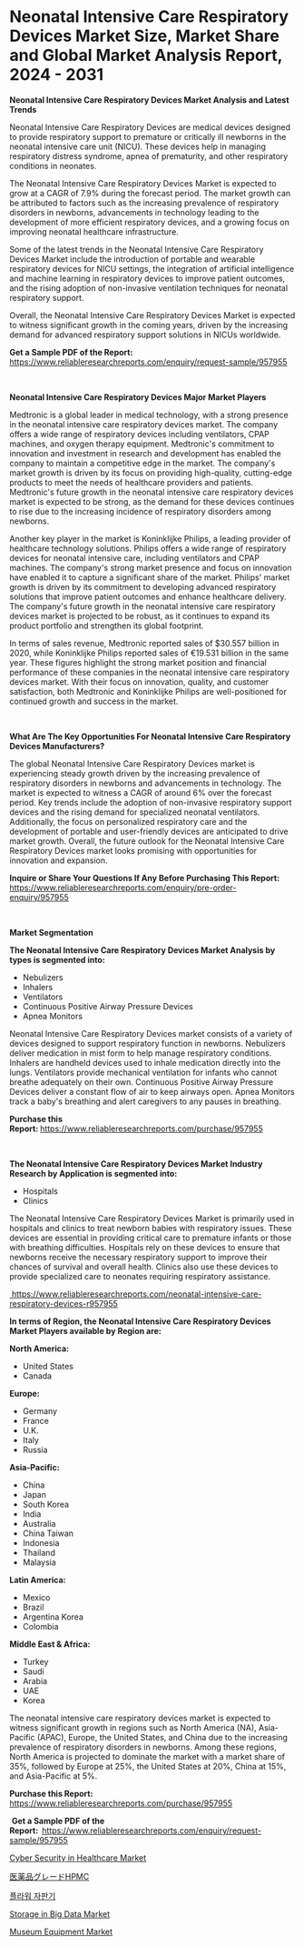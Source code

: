 <p><h1>Neonatal Intensive Care Respiratory Devices Market Size, Market Share and Global Market Analysis Report, 2024 - 2031</h1></p><p><strong>Neonatal Intensive Care Respiratory Devices Market Analysis and Latest Trends</strong></p>
<p><p>Neonatal Intensive Care Respiratory Devices are medical devices designed to provide respiratory support to premature or critically ill newborns in the neonatal intensive care unit (NICU). These devices help in managing respiratory distress syndrome, apnea of prematurity, and other respiratory conditions in neonates.</p><p>The Neonatal Intensive Care Respiratory Devices Market is expected to grow at a CAGR of 7.9% during the forecast period. The market growth can be attributed to factors such as the increasing prevalence of respiratory disorders in newborns, advancements in technology leading to the development of more efficient respiratory devices, and a growing focus on improving neonatal healthcare infrastructure.</p><p>Some of the latest trends in the Neonatal Intensive Care Respiratory Devices Market include the introduction of portable and wearable respiratory devices for NICU settings, the integration of artificial intelligence and machine learning in respiratory devices to improve patient outcomes, and the rising adoption of non-invasive ventilation techniques for neonatal respiratory support.</p><p>Overall, the Neonatal Intensive Care Respiratory Devices Market is expected to witness significant growth in the coming years, driven by the increasing demand for advanced respiratory support solutions in NICUs worldwide.</p></p>
<p><strong>Get a Sample PDF of the Report:&nbsp;</strong> <a href="https://www.reliableresearchreports.com/enquiry/request-sample/957955">https://www.reliableresearchreports.com/enquiry/request-sample/957955</a></p>
<p>&nbsp;</p>
<p><strong>Neonatal Intensive Care Respiratory Devices Major Market Players</strong></p>
<p><p>Medtronic is a global leader in medical technology, with a strong presence in the neonatal intensive care respiratory devices market. The company offers a wide range of respiratory devices including ventilators, CPAP machines, and oxygen therapy equipment. Medtronic's commitment to innovation and investment in research and development has enabled the company to maintain a competitive edge in the market. The company's market growth is driven by its focus on providing high-quality, cutting-edge products to meet the needs of healthcare providers and patients. Medtronic's future growth in the neonatal intensive care respiratory devices market is expected to be strong, as the demand for these devices continues to rise due to the increasing incidence of respiratory disorders among newborns.</p><p>Another key player in the market is Koninklijke Philips, a leading provider of healthcare technology solutions. Philips offers a wide range of respiratory devices for neonatal intensive care, including ventilators and CPAP machines. The company's strong market presence and focus on innovation have enabled it to capture a significant share of the market. Philips' market growth is driven by its commitment to developing advanced respiratory solutions that improve patient outcomes and enhance healthcare delivery. The company's future growth in the neonatal intensive care respiratory devices market is projected to be robust, as it continues to expand its product portfolio and strengthen its global footprint.</p><p>In terms of sales revenue, Medtronic reported sales of $30.557 billion in 2020, while Koninklijke Philips reported sales of €19.531 billion in the same year. These figures highlight the strong market position and financial performance of these companies in the neonatal intensive care respiratory devices market. With their focus on innovation, quality, and customer satisfaction, both Medtronic and Koninklijke Philips are well-positioned for continued growth and success in the market.</p></p>
<p>&nbsp;</p>
<p><strong>What Are The Key Opportunities For Neonatal Intensive Care Respiratory Devices Manufacturers?</strong></p>
<p><p>The global Neonatal Intensive Care Respiratory Devices market is experiencing steady growth driven by the increasing prevalence of respiratory disorders in newborns and advancements in technology. The market is expected to witness a CAGR of around 6% over the forecast period. Key trends include the adoption of non-invasive respiratory support devices and the rising demand for specialized neonatal ventilators. Additionally, the focus on personalized respiratory care and the development of portable and user-friendly devices are anticipated to drive market growth. Overall, the future outlook for the Neonatal Intensive Care Respiratory Devices market looks promising with opportunities for innovation and expansion.</p></p>
<p><strong>Inquire or Share Your Questions If Any Before Purchasing This Report:</strong> <a href="https://www.reliableresearchreports.com/enquiry/pre-order-enquiry/957955">https://www.reliableresearchreports.com/enquiry/pre-order-enquiry/957955</a></p>
<p>&nbsp;</p>
<p><strong>Market Segmentation</strong></p>
<p><strong>The Neonatal Intensive Care Respiratory Devices Market Analysis by types is segmented into:</strong></p>
<p><ul><li>Nebulizers</li><li>Inhalers</li><li>Ventilators</li><li>Continuous Positive Airway Pressure Devices</li><li>Apnea Monitors</li></ul></p>
<p><p>Neonatal Intensive Care Respiratory Devices market consists of a variety of devices designed to support respiratory function in newborns. Nebulizers deliver medication in mist form to help manage respiratory conditions. Inhalers are handheld devices used to inhale medication directly into the lungs. Ventilators provide mechanical ventilation for infants who cannot breathe adequately on their own. Continuous Positive Airway Pressure Devices deliver a constant flow of air to keep airways open. Apnea Monitors track a baby's breathing and alert caregivers to any pauses in breathing.</p></p>
<p><strong>Purchase this Report:&nbsp;</strong><a href="https://www.reliableresearchreports.com/purchase/957955">https://www.reliableresearchreports.com/purchase/957955</a></p>
<p>&nbsp;</p>
<p><strong>The Neonatal Intensive Care Respiratory Devices Market Industry Research by Application is segmented into:</strong></p>
<p><ul><li>Hospitals</li><li>Clinics</li></ul></p>
<p><p>The Neonatal Intensive Care Respiratory Devices Market is primarily used in hospitals and clinics to treat newborn babies with respiratory issues. These devices are essential in providing critical care to premature infants or those with breathing difficulties. Hospitals rely on these devices to ensure that newborns receive the necessary respiratory support to improve their chances of survival and overall health. Clinics also use these devices to provide specialized care to neonates requiring respiratory assistance.</p></p>
<p><a href="https://www.reliableresearchreports.com/neonatal-intensive-care-respiratory-devices-r957955">&nbsp;https://www.reliableresearchreports.com/neonatal-intensive-care-respiratory-devices-r957955</a></p>
<p><strong>In terms of Region, the Neonatal Intensive Care Respiratory Devices Market Players available by Region are:</strong></p>
<p>
    <p> <strong> North America: </strong>
        <ul>
            <li>United States</li>
            <li>Canada</li>
        </ul>
        </p> 
    <p> <strong> Europe: </strong>
        <ul>
            <li>Germany</li>
            <li>France</li>
            <li>U.K.</li>
            <li>Italy</li>
            <li>Russia</li>
        </ul>
        </p> 
    <p> <strong> Asia-Pacific: </strong>
        <ul>
            <li>China</li>
            <li>Japan</li>
            <li>South Korea</li>
            <li>India</li>
            <li>Australia</li>
            <li>China Taiwan</li>
            <li>Indonesia</li>
            <li>Thailand</li>
            <li>Malaysia</li>
        </ul>
        </p> 
    <p> <strong> Latin America: </strong>
        <ul>
            <li>Mexico</li>
            <li>Brazil</li>
            <li>Argentina Korea</li>
            <li>Colombia</li>
        </ul>
        </p> 
    <p> <strong> Middle East & Africa: </strong>
        <ul>
            <li>Turkey</li>
            <li>Saudi</li>
            <li>Arabia</li>
            <li>UAE</li>
            <li>Korea</li>
        </ul>
    </p>
    </p>
<p><p>The neonatal intensive care respiratory devices market is expected to witness significant growth in regions such as North America (NA), Asia-Pacific (APAC), Europe, the United States, and China due to the increasing prevalence of respiratory disorders in newborns. Among these regions, North America is projected to dominate the market with a market share of 35%, followed by Europe at 25%, the United States at 20%, China at 15%, and Asia-Pacific at 5%.</p></p>
<p><strong>Purchase this Report: </strong><a href="https://www.reliableresearchreports.com/purchase/957955">https://www.reliableresearchreports.com/purchase/957955</a></p>
<p>&nbsp;<strong>Get a Sample PDF of the Report:&nbsp;&nbsp;</strong><a href="https://www.reliableresearchreports.com/enquiry/request-sample/957955">https://www.reliableresearchreports.com/enquiry/request-sample/957955</a></p>
<p><strong></strong></p>
<p><p><a href="https://medium.com/@amanda.hamilton54645/emerging-trends-in-cyber-security-in-healthcare-market-global-outlook-and-future-prospects-from-c4521ae5cae0">Cyber Security in Healthcare Market</a></p><p><a href="https://medium.com/@skylarreilly36/%E5%8C%BB%E8%96%AC%E5%93%81%E3%82%B0%E3%83%AC%E3%83%BC%E3%83%89%E3%81%AEhpmc%E5%B8%82%E5%A0%B4%E8%A6%8F%E6%A8%A1%E3%81%A8%E3%82%B7%E3%82%A7%E3%82%A2%E5%88%86%E6%9E%90-%E6%88%90%E9%95%B7%E3%83%88%E3%83%AC%E3%83%B3%E3%83%89%E3%81%A8%E4%BA%88%E6%B8%AC-2024%E5%B9%B4-2031%E5%B9%B4-8cfc8b440826">医薬品グレードHPMC</a></p><p><a href="https://medium.com/@adsogvwv75/%EA%BD%83-%EC%9E%90%ED%8C%90%EA%B8%B0-%EC%8B%9C%EC%9E%A5-%EA%B7%9C%EB%AA%A8-%EC%84%B1%EC%9E%A5-%ED%8A%B8%EB%A0%8C%EB%93%9C-%ED%86%B5%EA%B3%84-%EB%B0%8F-%EC%98%88%EC%B8%A1-2024-2031-21ecb2599f3a">플라워 자판기</a></p><p><a href="https://medium.com/@andrew.gibson967/storage-in-big-data-market-share-size-trends-industry-analysis-report-by-type-by-end-use-f5fbe995b0cf">Storage in Big Data Market</a></p><p><a href="https://medium.com/@susanwest38/global-museum-equipment-market-opportunities-and-forecast-for-period-from-2024-to-2031-1c0acfc56c14">Museum Equipment Market</a></p></p>